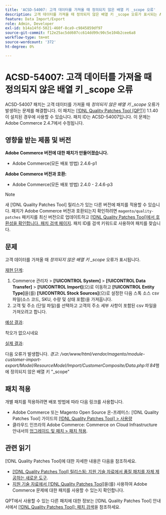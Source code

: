 ```yaml
---
title: 'ACSD-54007: 고객 데이터를 가져올 때 정의되지 않은 배열 키 _scope 오류'
description: 고객 데이터를 가져올 때 정의되지 않은 배열 키 _scope 오류가 표시되는 Adobe Commerce 문제를 해결하려면 ACSD-54007 패치를 적용합니다.
feature: Data Import/Export
role: Admin, Developer
exl-id: b14a14fd-5021-460f-8ca9-c9845859df97
source-git-commit: f12e25ac5dd607cc614dd99c90c5e104b2cee6a8
workflow-type: tm+mt
source-wordcount: '372'
ht-degree: 0%

---
```


# ACSD-54007: 고객 데이터를 가져올 때 정의되지 않은 배열 키 _scope 오류

ACSD-54007 패치는 고객 데이터를 가져올 때 *정의되지 않은 배열 키 _scope* 오류가 발생하는 문제를 해결합니다. 이 패치는 [[!DNL Quality Patches Tool (QPT)]](/help/announcements/adobe-commerce-announcements/magento-quality-patches-released-new-tool-to-self-serve-quality-patches.md) 1.1.40이 설치된 경우에 사용할 수 있습니다. 패치 ID는 ACSD-54007입니다. 이 문제는 Adobe Commerce 2.4.7에서 수정됩니다.

## 영향을 받는 제품 및 버전

**Adobe Commerce 버전에 대한 패치가 만들어졌습니다.**

* Adobe Commerce(모든 배포 방법) 2.4.6-p1

**Adobe Commerce 버전과 호환:**

* Adobe Commerce(모든 배포 방법) 2.4.0 - 2.4.6-p3

>[!NOTE]
>
>새 [!DNL Quality Patches Tool] 릴리스가 있는 다른 버전에 패치를 적용할 수 있습니다. 패치가 Adobe Commerce 버전과 호환되는지 확인하려면 `magento/quality-patches` 패키지를 최신 버전으로 업데이트하고 [[!DNL Quality Patches Tool]에서 호환성을 확인합니다. 패치 검색 페이지](https://experienceleague.adobe.com/tools/commerce-quality-patches/index.html?lang=ko). 패치 ID를 검색 키워드로 사용하여 패치를 찾습니다.

## 문제

고객 데이터를 가져올 때 *정의되지 않은 배열 키 _scope* 오류가 표시됩니다.

<u>재현 단계</u>:

1. Commerce 관리자 > **[!UICONTROL System]** > **[!UICONTROL Data Transfer]** > **[!UICONTROL Import]**(으)로 이동하고 **[!UICONTROL Entity Type]**&#x200B;을(를) **[!UICONTROL Stock Sources]**(으)로 설정한 다음 스톡 소스 csv 파일(소스 코드, SKU, 수량 및 상태 포함)을 가져옵니다.
1. 고객 및 주소 (단일 파일)를 선택하고 고객의 주소 세부 사항이 포함된 csv 파일을 가져오려고 합니다.

<u>예상 결과</u>:

착오가 없으시네요

<u>실제 결과</u>:

다음 오류가 발생합니다. *경고: /var/www/html/vendor/magento/module-customer-import-export/Model/ResourceModel/Import/CustomerComposite/Data.php의 84*&#x200B;행에 정의되지 않은 배열 키 &quot;_scope&quot;

## 패치 적용

개별 패치를 적용하려면 배포 방법에 따라 다음 링크를 사용합니다.

* Adobe Commerce 또는 Magento Open Source 온-프레미스: [!DNL Quality Patches Tool] 가이드의 [[!DNL Quality Patches Tool] > 사용량](https://experienceleague.adobe.com/docs/commerce-operations/tools/quality-patches-tool/usage.html?lang=ko)
* 클라우드 인프라의 Adobe Commerce: Commerce on Cloud Infrastructure 안내서의 [업그레이드 및 패치 > 패치 적용](https://experienceleague.adobe.com/docs/commerce-cloud-service/user-guide/develop/upgrade/apply-patches.html?lang=ko).

## 관련 읽기

[!DNL Quality Patches Tool]에 대한 자세한 내용은 다음을 참조하세요.

* [[!DNL Quality Patches Tool] 릴리스됨: 지원 기술 자료에서 품질 패치를 자체 제공하는 새로운 도구](/help/announcements/adobe-commerce-announcements/magento-quality-patches-released-new-tool-to-self-serve-quality-patches.md).
* [지원 기술 자료에서  [!DNL Quality Patches Tool]](/help/support-tools/patches-available-in-qpt-tool/check-patch-for-magento-issue-with-magento-quality-patches.md)을(를) 사용하여 Adobe Commerce 문제에 대한 패치를 사용할 수 있는지 확인합니다.

QPT에서 사용할 수 있는 다른 패치에 대한 정보는 [!DNL Quality Patches Tool] 안내서에서 [[!DNL Quality Patches Tool]: 패치 검색](https://experienceleague.adobe.com/tools/commerce-quality-patches/index.html?lang=ko)을 참조하세요.
